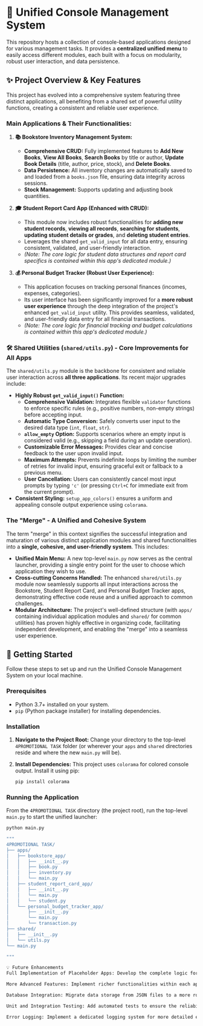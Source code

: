 # 🚀 Unified Console Management System

This repository hosts a collection of console-based applications designed for various management tasks. It provides a **centralized unified menu** to easily access different modules, each built with a focus on modularity, robust user interaction, and data persistence.

## ✨ Project Overview & Key Features

This project has evolved into a comprehensive system featuring three distinct applications, all benefiting from a shared set of powerful utility functions, creating a consistent and reliable user experience.

### Main Applications & Their Functionalities:

1.  **📚 Bookstore Inventory Management System:**
    * **Comprehensive CRUD:** Fully implemented features to **Add New Books**, **View All Books**, **Search Books** by title or author, **Update Book Details** (title, author, price, stock), and **Delete Books**.
    * **Data Persistence:** All inventory changes are automatically saved to and loaded from a `books.json` file, ensuring data integrity across sessions.
    * **Stock Management:** Supports updating and adjusting book quantities.

2.  **🎓 Student Report Card App (Enhanced with CRUD):**
    * This module now includes robust functionalities for **adding new student records**, **viewing all records**, **searching for students**, **updating student details or grades**, and **deleting student entries**.
    * Leverages the shared `get_valid_input` for all data entry, ensuring consistent, validated, and user-friendly interaction.
    * *(Note: The core logic for student data structures and report card specifics is contained within this app's dedicated module.)*

3.  **💰 Personal Budget Tracker (Robust User Experience):**
    * This application focuses on tracking personal finances (incomes, expenses, categories).
    * Its user interface has been significantly improved for a **more robust user experience** through the deep integration of the project's enhanced `get_valid_input` utility. This provides seamless, validated, and user-friendly data entry for all financial transactions.
    * *(Note: The core logic for financial tracking and budget calculations is contained within this app's dedicated module.)*

### 🛠 Shared Utilities (`shared/utils.py`) - Core Improvements for All Apps

The `shared/utils.py` module is the backbone for consistent and reliable user interaction across **all three applications**. Its recent major upgrades include:

* **Highly Robust `get_valid_input()` Function:**
    * **Comprehensive Validation:** Integrates flexible `validator` functions to enforce specific rules (e.g., positive numbers, non-empty strings) before accepting input.
    * **Automatic Type Conversion:** Safely converts user input to the desired data type (`int`, `float`, `str`).
    * **`allow_empty` Option:** Supports scenarios where an empty input is considered valid (e.g., skipping a field during an update operation).
    * **Customizable Error Messages:** Provides clear and concise feedback to the user upon invalid input.
    * **Maximum Attempts:** Prevents indefinite loops by limiting the number of retries for invalid input, ensuring graceful exit or fallback to a previous menu.
    * **User Cancellation:** Users can consistently cancel most input prompts by typing `'c'` (or pressing `Ctrl+C` for immediate exit from the current prompt).
* **Consistent Styling:** `setup_app_colors()` ensures a uniform and appealing console output experience using `colorama`.

### The "Merge" - A Unified and Cohesive System

The term "merge" in this context signifies the successful integration and maturation of various distinct application modules and shared functionalities into a **single, cohesive, and user-friendly system**. This includes:

* **Unified Main Menu:** A new top-level `main.py` now serves as the central launcher, providing a single entry point for the user to choose which application they wish to use.
* **Cross-cutting Concerns Handled:** The enhanced `shared/utils.py` module now seamlessly supports all input interactions across the Bookstore, Student Report Card, and Personal Budget Tracker apps, demonstrating effective code reuse and a unified approach to common challenges.
* **Modular Architecture:** The project's well-defined structure (with `apps/` containing individual application modules and `shared/` for common utilities) has proven highly effective in organizing code, facilitating independent development, and enabling the "merge" into a seamless user experience.

## 🚀 Getting Started

Follow these steps to set up and run the Unified Console Management System on your local machine.

### Prerequisites

* Python 3.7+ installed on your system.
* `pip` (Python package installer) for installing dependencies.

### Installation

1.  **Navigate to the Project Root:**
    Change your directory to the top-level `4PROMOTIONAL TASK` folder (or wherever your `apps` and `shared` directories reside and where the new `main.py` will be).

2.  **Install Dependencies:**
    This project uses `colorama` for colored console output. Install it using pip:
    ```bash
    pip install colorama
    ```

### Running the Application

From the `4PROMOTIONAL TASK` directory (the project root), run the top-level `main.py` to start the unified launcher:

```bash
python main.py

"""
4PROMOTIONAL TASK/
├── apps/                               
│   ├── bookstore_app/                
│   │   ├── __init__.py
│   │   ├── book.py                    
│   │   ├── inventory.py               
│   │   └── main.py                     
│   ├── student_report_card_app/        
│   │   ├── __init__.py
│   │   └── main.py                    
│   │   └── student.py
│   └── personal_budget_tracker_app/ 
│       ├── __init__.py
│       └── main.py                    
│       └── transaction.py
├── shared/                           
│   ├── __init__.py
│   └── utils.py                        
└── main.py                             

"""

💡 Future Enhancements
Full Implementation of Placeholder Apps: Develop the complete logic for the Student Report Card App and Personal Budget Tracker.

More Advanced Features: Implement richer functionalities within each app (e.g., reporting, advanced filtering, user accounts).

Database Integration: Migrate data storage from JSON files to a more robust database (e.g., SQLite, PostgreSQL) for better scalability and complex queries.

Unit and Integration Testing: Add automated tests to ensure the reliability and correctness of all functionalities across the system.

Error Logging: Implement a dedicated logging system for more detailed error tracking.